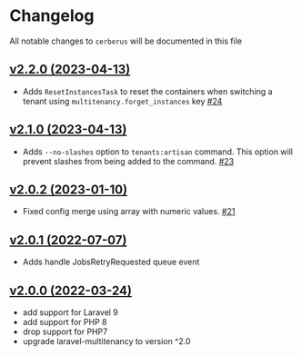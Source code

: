 # Changelog

All notable changes to `cerberus` will be documented in this file

## [v2.2.0 (2023-04-13)](https://github.com/placetopay-org/cerberus/compare/2.1.0...2.2.0)

- Adds `ResetInstancesTask` to reset the containers when switching a tenant using `multitenancy.forget_instances` key [#24](https://github.com/placetopay-org/cerberus/pull/24)

## [v2.1.0 (2023-04-13)](https://github.com/placetopay-org/cerberus/compare/2.0.2...2.1.0)

- Adds `--no-slashes` option to `tenants:artisan` command. This option will prevent slashes from being added to the command. [#23](https://github.com/placetopay-org/cerberus/pull/23)

## [v2.0.2 (2023-01-10)](https://github.com/placetopay-org/cerberus/compare/2.0.1...2.0.2)

- Fixed config merge using array with numeric values. [#21](https://github.com/placetopay-org/cerberus/pull/21)

## [v2.0.1 (2022-07-07)](https://github.com/placetopay-org/cerberus/compare/2.0.0...2.0.1)

- Adds handle JobsRetryRequested queue event

## [v2.0.0 (2022-03-24)](https://github.com/placetopay-org/cerberus/compare/1.8.6...2.0.0)

- add support for Laravel 9
- add support for PHP 8
- drop support for PHP7
- upgrade laravel-multitenancy to version ^2.0
